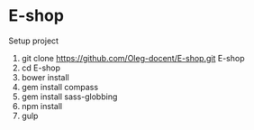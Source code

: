 # E-shop
 Setup project

1. git clone https://github.com/Oleg-docent/E-shop.git E-shop
2. cd E-shop
3. bower install
4. gem install compass
5. gem install sass-globbing
6. npm install
7. gulp
